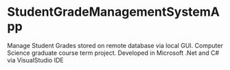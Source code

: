 # StudentGradeManagementSystemApp
Manage Student Grades stored on remote database via local GUI. Computer Science graduate course term project. Developed in Microsoft .Net and C# via VisualStudio IDE
